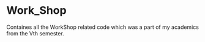 # Work_Shop
Containes all the WorkShop related code which was a part of my academics from the Vth semester.
